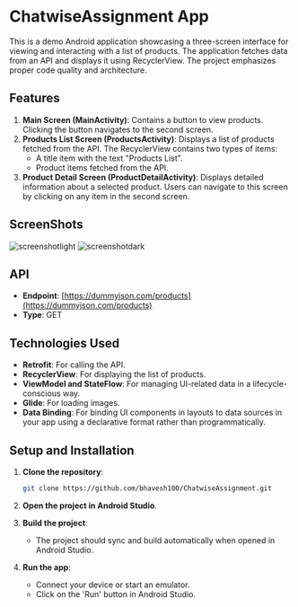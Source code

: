 # ChatwiseAssignment App

This is a demo Android application showcasing a three-screen interface for viewing and interacting with a list of products. The application fetches data from an API and displays it using RecyclerView. The project emphasizes proper code quality and architecture.

## Features

1. **Main Screen (MainActivity)**: Contains a button to view products. Clicking the button navigates to the second screen.
2. **Products List Screen (ProductsActivity)**: Displays a list of products fetched from the API. The RecyclerView contains two types of items:
   - A title item with the text "Products List".
   - Product items fetched from the API.
3. **Product Detail Screen (ProductDetailActivity)**: Displays detailed information about a selected product. Users can navigate to this screen by clicking on any item in the second screen.

## ScreenShots
![screenshotlight](https://github.com/user-attachments/assets/87cec496-e90f-4938-9a85-c9ad9c55b96d)
![screenshotdark](https://github.com/user-attachments/assets/8a64cbb0-9eb1-4a11-a288-2e85ce1eabef)

## API

- **Endpoint**: [https://dummyjson.com/products](https://dummyjson.com/products)
- **Type**: GET

## Technologies Used

- **Retrofit**: For calling the API.
- **RecyclerView**: For displaying the list of products.
- **ViewModel and StateFlow**: For managing UI-related data in a lifecycle-conscious way.
- **Glide**: For loading images.
- **Data Binding**: For binding UI components in layouts to data sources in your app using a declarative format rather than programmatically.

## Setup and Installation

1. **Clone the repository**:
    ```bash
    git clone https://github.com/bhavesh100/ChatwiseAssignment.git
    ```
2. **Open the project in Android Studio**.

3. **Build the project**:
    - The project should sync and build automatically when opened in Android Studio.

4. **Run the app**:
    - Connect your device or start an emulator.
    - Click on the 'Run' button in Android Studio.


